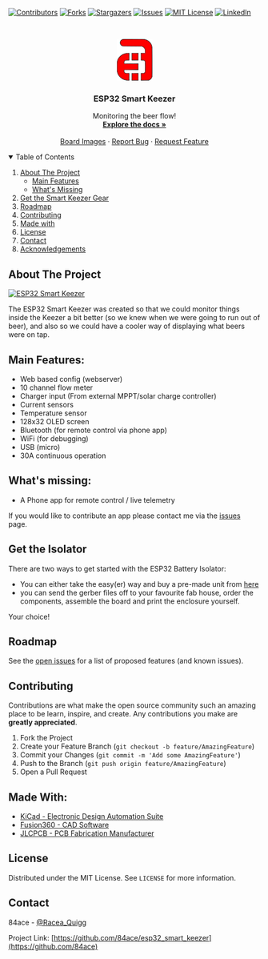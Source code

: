<!-- PROJECT SHIELDS -->
<!--
*** I'm using markdown "reference style" links for readability.
*** Reference links are enclosed in brackets [ ] instead of parentheses ( ).
*** See the bottom of this document for the declaration of the reference variables
*** for contributors-url, forks-url, etc. This is an optional, concise syntax you may use.
*** https://www.markdownguide.org/basic-syntax/#reference-style-links
-->
[![Contributors][contributors-shield]][contributors-url]
[![Forks][forks-shield]][forks-url]
[![Stargazers][stars-shield]][stars-url]
[![Issues][issues-shield]][issues-url]
[![MIT License][license-shield]][license-url]
[![LinkedIn][linkedin-shield]][linkedin-url]



<!-- PROJECT LOGO -->
<br />
<p align="center">
  <a href="https://github.com/84ace/esp32_smart_keezer">
    <img src="images/logo.png" alt="Logo" width="71" height="83">
  </a>

  <h3 align="center">ESP32 Smart Keezer</h3>

  <p align="center">
    Monitoring the beer flow!
    <br />
    <a href="https://github.com/84ace/esp32_smart_keezer/wiki"><strong>Explore the docs »</strong></a>
    <br />
    <br />
    <a href="https://github.com/84ace/esp32_smart_keezer/tree/master/board_images">Board Images</a>
    ·
    <a href="https://github.com/84ace/esp32_smart_keezer/issues">Report Bug</a>
    ·
    <a href="https://github.com/84ace/esp32_smart_keezer/issues">Request Feature</a>
  </p>
</p>



<!-- TABLE OF CONTENTS -->
<details open="open">
  <summary>Table of Contents</summary>
  <ol>
    <li>
      <a href="#about-the-project">About The Project</a>
      <ul>
        <li><a href="#main-features">Main Features</a></li>
        <li><a href="#whats-missing">What's Missing</a></li>
      </ul>
    </li>
    <li>
      <a href="#get-the-isolator">Get the Smart Keezer Gear</a>
    </li>
    <li><a href="#roadmap">Roadmap</a></li>
    <li><a href="#contributing">Contributing</a></li>
    <li><a href="#made-with">Made with</a></li>
    <li><a href="#license">License</a></li>
    <li><a href="#contact">Contact</a></li>
    <li><a href="#acknowledgements">Acknowledgements</a></li>
  </ol>
</details>



<!-- ABOUT THE PROJECT -->
## About The Project

[![ESP32 Smart Keezer][product-screenshot]](https://github.com/84ace/esp32_smart_keezer/raw/master/enclosure/front_iso.png)

The ESP32 Smart Keezer was created so that we could monitor things inside the Keezer a bit better (so we knew when we were going to run out of beer), and also so we could have a cooler way of displaying what beers were on tap.

<!-- MAIN FEATURES -->
## Main Features:
* Web based  config (webserver)
* 10 channel flow meter
* Charger input (From external MPPT/solar charge controller)
* Current sensors
* Temperature sensor
* 128x32 OLED screen
* Bluetooth (for remote control via phone app)
* WiFi (for debugging)
* USB (micro)
* 30A continuous operation

<!-- WHAT"S MISSING -->
## What's missing:
* A Phone app for remote control / live telemetry

If you would like to contribute an app please contact me via the <a href="https://github.com/84ace/esp32_smart_keezer/tree/master/board_images">issues</a> page.

<!-- GETTING STARTED -->
## Get the Isolator

There are two ways to get started with the ESP32 Battery Isolator: 
* You can either take the easy(er) way and buy a pre-made unit from [here](https://placeholder.com/) 
* you can send the gerber files off to your favourite fab house, order the components, assemble the board and print the enclosure yourself.

Your choice!

<!-- ROADMAP -->
## Roadmap

See the [open issues](https://github.com/84ace/esp32_smart_keezer/issues) for a list of proposed features (and known issues).

<!-- CONTRIBUTING -->
## Contributing

Contributions are what make the open source community such an amazing place to be learn, inspire, and create. Any contributions you make are **greatly appreciated**.

1. Fork the Project
2. Create your Feature Branch (`git checkout -b feature/AmazingFeature`)
3. Commit your Changes (`git commit -m 'Add some AmazingFeature'`)
4. Push to the Branch (`git push origin feature/AmazingFeature`)
5. Open a Pull Request

<!-- MADE WITH -->
## Made With:
* [KiCad - Electronic Design Automation Suite](https://kicad.org/)
* [Fusion360 - CAD Software](https://www.autodesk.com.au/products/fusion-360/overview)
* [JLCPCB - PCB Fabrication Manufacturer](https://jlcpcb.com/)


<!-- LICENSE -->
## License

Distributed under the MIT License. See `LICENSE` for more information.



<!-- CONTACT -->
## Contact

84ace - [@Racea_Quigg](https://twitter.com/@RaceaQuigg)

Project Link: [https://github.com/84ace/esp32_smart_keezer](https://github.com/84ace)


<!-- MARKDOWN LINKS & IMAGES -->
<!-- https://www.markdownguide.org/basic-syntax/#reference-style-links -->
[contributors-shield]: https://img.shields.io/github/contributors/84ace/esp32_smart_keezer.svg?style=for-the-badge
[contributors-url]: https://github.com/84ace/esp32_smart_keezer/graphs/contributors
[forks-shield]: https://img.shields.io/github/forks/84ace/esp32_smart_keezer.svg?style=for-the-badge
[forks-url]: https://github.com/84ace/esp32_smart_keezer/network/members
[stars-shield]: https://img.shields.io/github/stars/84ace/esp32_smart_keezer.svg?style=for-the-badge
[stars-url]: https://github.com/84ace/esp32_smart_keezer/stargazers
[issues-shield]: https://img.shields.io/github/issues/84ace/esp32_smart_keezer.svg?style=for-the-badge
[issues-url]: https://github.com/84ace/esp32_smart_keezer/issues
[license-shield]: https://img.shields.io/github/license/84ace/esp32_smart_keezer.svg?style=for-the-badge
[license-url]: https://github.com/84ace/esp32_smart_keezer/blob/master/LICENSE.txt
[linkedin-shield]: https://img.shields.io/badge/-LinkedIn-black.svg?style=for-the-badge&logo=linkedin&colorB=555
[linkedin-url]: https://www.linkedin.com/in/acea-quigg-2007036b/
[product-screenshot]: enclosure/front_iso.png